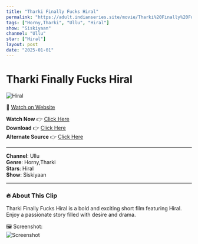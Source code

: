 ```yaml
---
title: "Tharki Finally Fucks Hiral"
permalink: "https://adult.indianseries.site/movie/Tharki%20Finally%20Fucks%20Hiral"
tags: ["Horny,Tharki", "Ullu", "Hiral"]
show: "Siskiyaan"
channel: "Ullu"
star: ["Hiral"]
layout: post
date: "2025-01-01"
---
```


# Tharki Finally Fucks Hiral

![Hiral](https://shorts.desisins.com/wp-content/uploads/2024/07/Tharki-With-Hiral-DesiSins.com_.jpg)

🔗 [Watch on Website](https://adult.indianseries.site/movie/Tharki%20Finally%20Fucks%20Hiral)

**Watch Now** 👉 [Click Here](https://adult.indianseries.site/movie/Tharki%20Finally%20Fucks%20Hiral)  
**Download** 👉 [Click Here](https://adult.indianseries.site/movie/Tharki%20Finally%20Fucks%20Hiral)  
**Alternate Source** 👉 [Click Here](https://adult.indianseries.site/movie/Tharki%20Finally%20Fucks%20Hiral)

---

**Channel**: Ullu  
**Genre**: Horny,Tharki  
**Stars**: Hiral  
**Show**: Siskiyaan

---

### 🔥 About This Clip

Tharki Finally Fucks Hiral is a bold and exciting short film featuring Hiral. Enjoy a passionate story filled with desire and drama.
 
🖼️ Screenshot:  
![Screenshot](https://shorts.desisins.com/wp-content/uploads/2024/07/Tharki-With-Hiral-DesiSins.com_.jpg)
